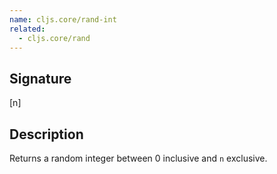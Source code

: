 ```yaml
---
name: cljs.core/rand-int
related:
  - cljs.core/rand
---
```


## Signature
[n]


## Description

Returns a random integer between 0 inclusive and `n` exclusive.
